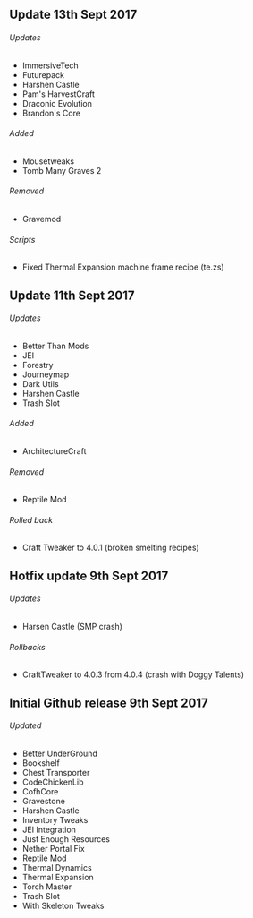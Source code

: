 ## Update 13th Sept 2017

###### Updates
- ImmersiveTech
- Futurepack
- Harshen Castle
- Pam's HarvestCraft
- Draconic Evolution
- Brandon's Core

###### Added
- Mousetweaks
- Tomb Many Graves 2

###### Removed
- Gravemod

###### Scripts
- Fixed Thermal Expansion machine frame recipe (te.zs)

## Update 11th Sept 2017

###### Updates
- Better Than Mods
- JEI
- Forestry
- Journeymap
- Dark Utils
- Harshen Castle
- Trash Slot

###### Added
- ArchitectureCraft

###### Removed
- Reptile Mod

###### Rolled back

- Craft Tweaker to 4.0.1 (broken smelting recipes)

## Hotfix update 9th Sept 2017

###### Updates
- Harsen Castle (SMP crash)

###### Rollbacks
- CraftTweaker to 4.0.3 from 4.0.4 (crash with Doggy Talents)

## Initial Github release 9th Sept 2017

###### Updated
- Better UnderGround
- Bookshelf
- Chest Transporter
- CodeChickenLib
- CofhCore
- Gravestone
- Harshen Castle
- Inventory Tweaks
- JEI Integration
- Just Enough Resources
- Nether Portal Fix
- Reptile Mod
- Thermal Dynamics
- Thermal Expansion
- Torch Master
- Trash Slot
- With Skeleton Tweaks
